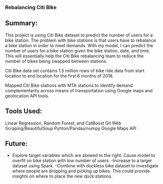 ### Rebalancing Citi BIke
## Summary:
This project is using Citi Bike dataset to predict the number of users for a bike station. The problem with bike stations is that users have to rebalance a bike station in order to meet demands. With my model, I can predict the number of users for a bike station given the bike station, date, and time. This will essentially help the Citi Bike rebalancing team to reduce the number of bikes being swapped between stations.

Citi Bike data set contains 1.5 million rows of bike ride data from start location to end location for the first 6 months of 2018. 

Mapped Citi Bike stations with MTA stations to identify demand complementarity across means of transportation using Google maps and geolocation API tools.

## Tools Used:
Linear Regression, Random Forest, and CatBoost
Git
Web Scraping/BeautifulSoup
Pyhton/Pandas/numpy
Google Maps API 


## Future:
- Explore target variables which are skewed to the right. Cause model to overfit on bike station with low number of users. 
-Increase to a larger dataset using Spark. 
-Combine with dockless bike dataset to investigate where people are dropping and picking up bikes. This could provide insights on where to place the new dock stations. 
